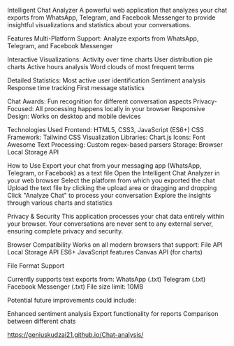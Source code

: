 Intelligent Chat Analyzer
A powerful web application that analyzes your chat exports from WhatsApp, Telegram, and Facebook Messenger to provide insightful visualizations and statistics about your conversations.

Features
Multi-Platform Support: Analyze exports from WhatsApp, Telegram, and Facebook Messenger

Interactive Visualizations:
Activity over time charts
User distribution pie charts
Active hours analysis
Word clouds of most frequent terms

Detailed Statistics:
Most active user identification
Sentiment analysis
Response time tracking
First message statistics

Chat Awards: Fun recognition for different conversation aspects
Privacy-Focused: All processing happens locally in your browser
Responsive Design: Works on desktop and mobile devices

Technologies Used
Frontend: HTML5, CSS3, JavaScript (ES6+)
CSS Framework: Tailwind CSS
Visualization Libraries: Chart.js
Icons: Font Awesome
Text Processing: Custom regex-based parsers
Storage: Browser Local Storage API

How to Use
Export your chat from your messaging app (WhatsApp, Telegram, or Facebook) as a text file
Open the Intelligent Chat Analyzer in your web browser
Select the platform from which you exported the chat
Upload the text file by clicking the upload area or dragging and dropping
Click "Analyze Chat" to process your conversation
Explore the insights through various charts and statistics

Privacy & Security
This application processes your chat data entirely within your browser. Your conversations are never sent to any external server, ensuring complete privacy and security.

Browser Compatibility
Works on all modern browsers that support:
File API
Local Storage API
ES6+ JavaScript features
Canvas API (for charts)

File Format Support

Currently supports text exports from:
WhatsApp (.txt)
Telegram (.txt)
Facebook Messenger (.txt)
File size limit: 10MB

Potential future improvements could include:

Enhanced sentiment analysis
Export functionality for reports
Comparison between different chats


https://geniuskudzai21.github.io/Chat-analysis/
